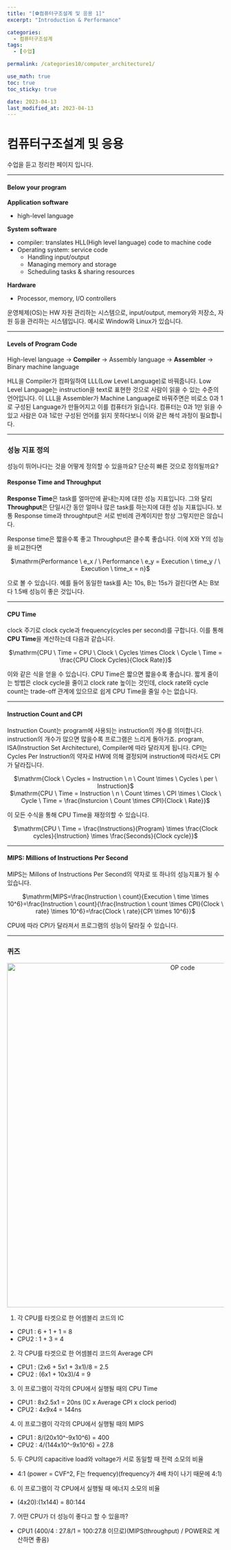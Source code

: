 ```yaml
---
title: "[⚽컴퓨터구조설계 및 응용 1]"
excerpt: "Introduction & Performance"

categories:
  - 컴퓨터구조설계
tags:
  - [수업]

permalink: /categories10/computer_architecture1/

use_math: true
toc: true
toc_sticky: true

date: 2023-04-13
last_modified_at: 2023-04-13
---
```


# 컴퓨터구조설계 및 응용

수업을 듣고 정리한 페이지 입니다.

---

#### Below your program

**Application software**
- high-level language

**System software**
- compiler: translates HLL(High level language) code to machine code
- Operating system: service code
  - Handling input/output
  - Managing memory and storage
  - Scheduling tasks & sharing resources

**Hardware**
  - Processor, memory, I/O controllers

운영체제(OS)는 HW 자원 관리하는 시스템으로, input/output, memory와 저장소, 자원 등을 관리하는 시스템입니다. 예시로 Window와 Linux가 있습니다. 

---

#### Levels of Program Code

High-level language $\rightarrow$ **Compiler** $\rightarrow$ Assembly language $\rightarrow$ **Assembler** $\rightarrow$ Binary machine language


HLL을 Compiler가 컴파일하여 LLL(Low Level Language)로 바꿔줍니다. Low Level Language는 instruction을 text로 표현한 것으로 사람이 읽을 수 있는 수준의 언어입니다. 이 LLL을 Assembler가 Machine Language로 바꿔주면은 비로소 0과 1로 구성된 Language가 만들어지고 이를 컴퓨터가 읽습니다. 컴퓨터는 0과 1만 읽을 수 있고 사람은 0과 1로만 구성된 언어를 읽지 못하다보니 이와 같은 해석 과정이 필요합니다. 

---

### 성능 지표 정의

성능이 뛰어나다는 것을 어떻게 정의할 수 있을까요? 단순히 빠른 것으로 정의될까요?

#### Response Time and Throughput

**Response Time**은 task를 얼마만에 끝내는지에 대한 성능 지표입니다. 그와 달리 **Throughput**은 단일시간 동안 얼마나 많은 task를 하는지에 대한 성능 지표입니다. 보통 Response time과 throughtput은 서로 반비례 관계이지만 항상 그렇지만은 않습니다. 

Response time은 짧을수록 좋고 Throughput은 클수록 좋습니다. 이에 X와 Y의 성능을 비교한다면

<center>$\mathrm{Performance \ e_x / \ Performance \ e_y = Execution \ time_y / \ Execution \ time_x = n}$</center>

으로 볼 수 있습니다. 예를 들어 동일한 task를 A는 10s, B는 15s가 걸린다면 A는 B보다 1.5배 성능이 좋은 것입니다. 

---

#### CPU Time

clock 주기로 clock cycle과 frequency(cycles per second)를 구합니다. 이를 통해 **CPU Time**을 계산하는데 다음과 같습니다. 

<center>$\mathrm{CPU \ Time = CPU \ Clock \ Cycles \times Clock \ Cycle \ Time = \frac{CPU Clock Cycles}{Clock Rate}}$</center>

이와 같은 식을 얻을 수 있습니다. CPU Time은 짧으면 짧을수록 좋습니다. 짧게 줄이는 방법은 clock cycle을 줄이고 clock rate 높이는 것인데, clock rate와 cycle count는 trade-off 관계에 있으므로 쉽게 CPU Time을 줄일 수는 없습니다.

---

#### Instruction Count and CPI

Instruction Count는 program에 사용되는 instruction의 개수를 의미합니다. instruction의 개수가 많으면 많을수록 프로그램은 느리게 돌아가죠. program, ISA(Instruction Set Architecture), Compiler에 따라 달라지게 됩니다. CPI는 Cycles Per Instruction의 약자로 HW에 의해 결정되며 instruction에 따라서도 CPI가 달라집니다. 

<center>$\mathrm{Clock \ Cycles = Instruction \ n \ Count \times \ Cycles \ per \ Instruction}$</center>

<center>$\mathrm{CPU \ Time = Instruction \ n \ Count \times \ CPI \times \ Clock \ Cycle \ Time = \frac{Insturcion \ Count \times CPI}{Clock \ Rate}}$</center>

이 모든 수식을 통해 CPU Time을 재정의할 수 있습니다. 

<center>$\mathrm{CPU \ Time = \frac{Instructions}{Program} \times \frac{Clock cycles}{Instruction} \times \frac{Seconds}{Clock cycle}}$</center>

---

#### MIPS: Millions of Instructions Per Second

MIPS는 Millons of Instructions Per Second의 약자로 또 하나의 성능지표가 될 수 있습니다. 

<center>$\mathrm{MIPS=\frac{Instruction \ count}{Execution \ time \times 10^6}=\frac{Instruction \ count}{\frac{Instruction \ count \times CPI}{Clock \ rate} \times 10^6}=\frac{Clock \ rate}{CPI \times 10^6}}$</center>

CPU에 따라 CPI가 달라져서 프로그램의 성능이 달라질 수 있습니다. 

---

### 퀴즈


<p align="center"><img src="../../assets/images/041302.jpg" width="800px" height="800px" title="OP code 예시" alt="OP code" ><img></p>

1) 각 CPU를 타겟으로 한 어셈블리 코드의 IC
- CPU1 : 6 + 1 + 1 = 8
- CPU2 : 1 + 3 = 4

2) 각 CPU를 타겟으로 한 어셈블리 코드의 Average CPI
- CPU1 : (2x6 + 5x1 + 3x1)/8 = 2.5
- CPU2 : (6x1 + 10x3)/4 = 9

3) 이 프로그램이 각각의 CPU에서 실행될 때의 CPU Time
- CPU1 : 8x2.5x1 = 20ns (IC x Average CPI x clock period)
- CPU2 : 4x9x4 = 144ns 

4) 이 프로그램이 각각의 CPU에서 실행될 때의 MIPS
- CPU1 : 8/(20x10^-9x10^6) = 400
- CPU2 : 4/(144x10^-9x10^6) = 27.8

5) 두 CPU의 capacitive load와 voltage가 서로 동일할 때 전력 소모의 비율
- 4:1 (power = CVF^2, F는 frequency)(frequency가 4배 차이 나기 때문에 4:1)

6) 이 프로그램이 각 CPU에서 실행될 때 에너지 소모의 비율
- (4x20):(1x144) = 80:144

7) 어떤 CPU가 더 성능이 좋다고 할 수 있을까? 
- CPU1 (400/4 : 27.8/1 = 100:27.8  이므로)(MIPS(throughput) / POWER로 계산하면 좋음)
